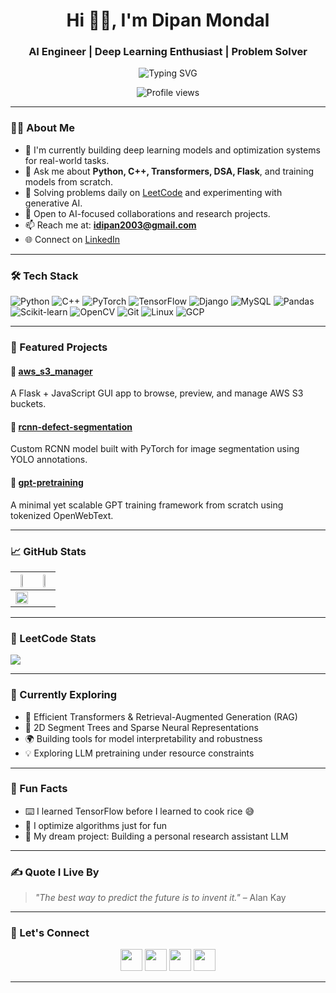 <h1 align="center">Hi 👋🏽, I'm Dipan Mondal</h1>
<h3 align="center">AI Engineer | Deep Learning Enthusiast | Problem Solver</h3>

<p align="center">
  <img src="https://readme-typing-svg.demolab.com?font=Fira+Code&duration=2500&pause=1000&center=true&vCenter=true&width=435&lines=AI+Engineer+%7C+ML+%2F+DL+Specialist;Building+Intelligent+Systems+from+Scratch;LeetCode+Top+5%25+Solver+%F0%9F%94%8E;Always+learning+%F0%9F%93%9A;Open+Source+Contributor" alt="Typing SVG" />
</p>

<p align="center">
  <img src="https://komarev.com/ghpvc/?username=DipanMondal&style=flat-square&color=blue" alt="Profile views" />
</p>

---

### 🧑‍💻 About Me

- 🚀 I'm currently building deep learning models and optimization systems for real-world tasks.
- 🔭 Ask me about **Python, C++, Transformers, DSA, Flask**, and training models from scratch.
- 🎯 Solving problems daily on [LeetCode](https://leetcode.com/u/DM_7896/) and experimenting with generative AI.
- 💼 Open to AI-focused collaborations and research projects.
- 📫 Reach me at: **idipan2003@gmail.com**
- 🌐 Connect on [LinkedIn](https://www.linkedin.com/in/dipan-mondal/)

---

### 🛠️ Tech Stack

![Python](https://img.shields.io/badge/-Python-black?style=flat-square&logo=python)
![C++](https://img.shields.io/badge/-C++-black?style=flat-square&logo=c%2B%2B)
![PyTorch](https://img.shields.io/badge/-PyTorch-black?style=flat-square&logo=pytorch)
![TensorFlow](https://img.shields.io/badge/-TensorFlow-black?style=flat-square&logo=tensorflow)
![Django](https://img.shields.io/badge/-Django-black?style=flat-square&logo=django)
![MySQL](https://img.shields.io/badge/-MySQL-black?style=flat-square&logo=mysql)
![Pandas](https://img.shields.io/badge/-Pandas-black?style=flat-square&logo=pandas)
![Scikit-learn](https://img.shields.io/badge/-Scikit_Learn-black?style=flat-square&logo=scikit-learn)
![OpenCV](https://img.shields.io/badge/-OpenCV-black?style=flat-square&logo=opencv)
![Git](https://img.shields.io/badge/-Git-black?style=flat-square&logo=git)
![Linux](https://img.shields.io/badge/-Linux-black?style=flat-square&logo=linux)
![GCP](https://img.shields.io/badge/-Google_Cloud-black?style=flat-square&logo=google-cloud)

---

### 🌟 Featured Projects

#### 🔹 [aws_s3_manager](https://github.com/DipanMondal/aws_s3_manager)
A Flask + JavaScript GUI app to browse, preview, and manage AWS S3 buckets.

#### 🔹 [rcnn-defect-segmentation](https://github.com/DipanMondal/rcnn-defect-segmentation)
Custom RCNN model built with PyTorch for image segmentation using YOLO annotations.

#### 🔹 [gpt-pretraining](https://github.com/DipanMondal/gpt-pretraining)
A minimal yet scalable GPT training framework from scratch using tokenized OpenWebText.

---

### 📈 GitHub Stats

| <img src="https://github-readme-streak-stats.herokuapp.com?user=DipanMondal&theme=radical" width="48%"> | <img src="https://github-readme-stats.vercel.app/api/top-langs/?username=DipanMondal&layout=compact&theme=radical" width="48%"> |
| --- | --- |
| <img src="https://github-readme-stats.vercel.app/api?username=DipanMondal&show_icons=true&theme=radical" width="100%"> |

---

### 🧠 LeetCode Stats

<a href="https://leetcode.com/u/DM_7896/">
  <img src="https://leetcard.jacoblin.cool/DM_7896?theme=dark&font=Fira+Code&ext=heatmap" />
</a>

---

### 🌱 Currently Exploring

- 🤖 Efficient Transformers & Retrieval-Augmented Generation (RAG)
- 🧩 2D Segment Trees and Sparse Neural Representations
- 🌍 Building tools for model interpretability and robustness
- 💡 Exploring LLM pretraining under resource constraints

---

### 🎲 Fun Facts

- ⌨️ I learned TensorFlow before I learned to cook rice 😅
- 🧩 I optimize algorithms just for fun
- 🧠 My dream project: Building a personal research assistant LLM

---

### ✍️ Quote I Live By

> *"The best way to predict the future is to invent it."* – Alan Kay

---

### 🔗 Let's Connect

<p align="center">
  <a href="https://www.linkedin.com/in/dipan-mondal/"><img src="https://raw.githubusercontent.com/sanam2405/sanam2405/main/assets/icons/linkedin/linkedin.svg" width="35" /></a>
  <a href="mailto:idipan2003@gmail.com"><img src="https://raw.githubusercontent.com/sanam2405/sanam2405/main/assets/icons/gmail/gmail.svg" width="35" /></a>
  <a href="https://leetcode.com/u/DM_7896/"><img src="https://cdn.jsdelivr.net/npm/simple-icons@v3/icons/leetcode.svg" width="35" /></a>
  <a href="https://github.com/DipanMondal"><img src="https://cdn.jsdelivr.net/npm/simple-icons@v3/icons/github.svg" width="35" /></a>
</p>

---

